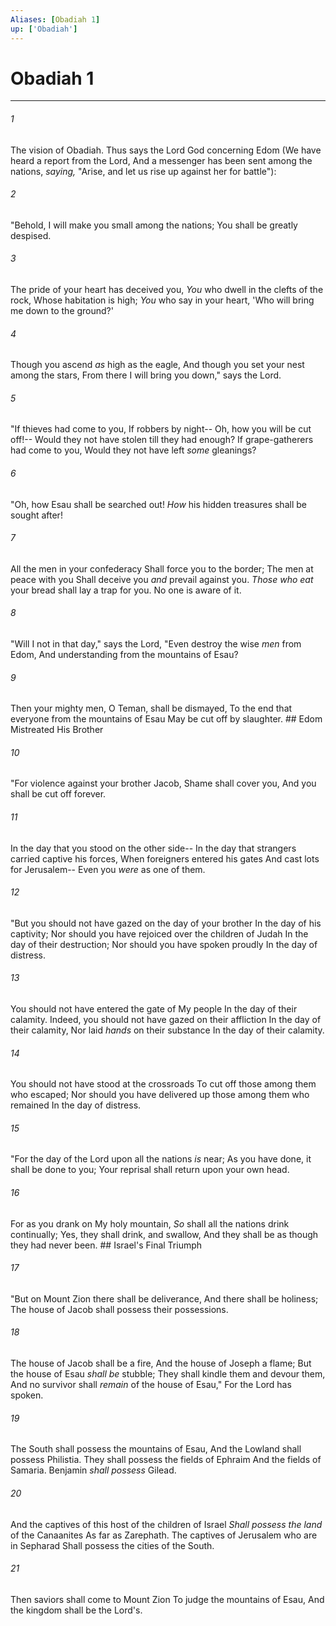 ```yaml
---
Aliases: [Obadiah 1]
up: ['Obadiah']
---
```

# Obadiah 1

***


###### 1 
The vision of Obadiah. Thus says the Lord God concerning Edom (We have heard a report from the Lord, And a messenger has been sent among the nations, _saying,_ "Arise, and let us rise up against her for battle"): 

###### 2 
"Behold, I will make you small among the nations; You shall be greatly despised. 

###### 3 
The pride of your heart has deceived you, _You_ who dwell in the clefts of the rock, Whose habitation is high; _You_ who say in your heart, 'Who will bring me down to the ground?' 

###### 4 
Though you ascend _as_ high as the eagle, And though you set your nest among the stars, From there I will bring you down," says the Lord. 

###### 5 
"If thieves had come to you, If robbers by night-- Oh, how you will be cut off!-- Would they not have stolen till they had enough? If grape-gatherers had come to you, Would they not have left _some_ gleanings? 

###### 6 
"Oh, how Esau shall be searched out! _How_ his hidden treasures shall be sought after! 

###### 7 
All the men in your confederacy Shall force you to the border; The men at peace with you Shall deceive you _and_ prevail against you. _Those who eat_ your bread shall lay a trap for you. No one is aware of it. 

###### 8 
"Will I not in that day," says the Lord, "Even destroy the wise _men_ from Edom, And understanding from the mountains of Esau? 

###### 9 
Then your mighty men, O Teman, shall be dismayed, To the end that everyone from the mountains of Esau May be cut off by slaughter. ## Edom Mistreated His Brother 

###### 10 
"For violence against your brother Jacob, Shame shall cover you, And you shall be cut off forever. 

###### 11 
In the day that you stood on the other side-- In the day that strangers carried captive his forces, When foreigners entered his gates And cast lots for Jerusalem-- Even you _were_ as one of them. 

###### 12 
"But you should not have gazed on the day of your brother In the day of his captivity; Nor should you have rejoiced over the children of Judah In the day of their destruction; Nor should you have spoken proudly In the day of distress. 

###### 13 
You should not have entered the gate of My people In the day of their calamity. Indeed, you should not have gazed on their affliction In the day of their calamity, Nor laid _hands_ on their substance In the day of their calamity. 

###### 14 
You should not have stood at the crossroads To cut off those among them who escaped; Nor should you have delivered up those among them who remained In the day of distress. 

###### 15 
"For the day of the Lord upon all the nations _is_ near; As you have done, it shall be done to you; Your reprisal shall return upon your own head. 

###### 16 
For as you drank on My holy mountain, _So_ shall all the nations drink continually; Yes, they shall drink, and swallow, And they shall be as though they had never been. ## Israel's Final Triumph 

###### 17 
"But on Mount Zion there shall be deliverance, And there shall be holiness; The house of Jacob shall possess their possessions. 

###### 18 
The house of Jacob shall be a fire, And the house of Joseph a flame; But the house of Esau _shall be_ stubble; They shall kindle them and devour them, And no survivor shall _remain_ of the house of Esau," For the Lord has spoken. 

###### 19 
The South shall possess the mountains of Esau, And the Lowland shall possess Philistia. They shall possess the fields of Ephraim And the fields of Samaria. Benjamin _shall possess_ Gilead. 

###### 20 
And the captives of this host of the children of Israel _Shall possess the land_ of the Canaanites As far as Zarephath. The captives of Jerusalem who are in Sepharad Shall possess the cities of the South. 

###### 21 
Then saviors shall come to Mount Zion To judge the mountains of Esau, And the kingdom shall be the Lord's.
